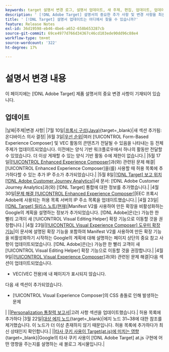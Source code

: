 ```yaml
---
keywords: target 설명서 변경 로그, 설명서 업데이트, 새 주제, 편집, 업데이트, 업데이트
description: ' [!DNL Adobe Target] 설명서의 중요한 추가 사항 및 변경 사항을 최신 상태로 유지하십시오.'
title: ' [!DNL Target] 설명서 업데이트는 어디에서 찾을 수 있습니까?'
feature: Release Notes
exl-id: 36d19598-eb46-4be6-a652-658b653287cb
source-git-commit: 69ce4977d766d34367c46cd103ede90dd96c88e4
workflow-type: tm+mt
source-wordcount: '322'
ht-degree: 17%

---
```


# 설명서 변경 내용

이 페이지에는 [!DNL Adobe Target] 제품 설명서의 중요 변경 사항이 기재되어 있습니다.

## 업데이트

|날짜|주제|변경 사항|
|7월 10일|[프록시 구성(Java)](https://experienceleague.adobe.com/en/docs/target-dev/developer/server-side/java/proxy-configuration){target=_blank}|새 섹션 추가됨: 온디바이스 의사 결정|
|6월 3일|[우선 순위](/help/main/c-activities/priority.md)|여러 [!UICONTROL Form-Based Experience Composer] 및 VEC 활동의 콘텐츠가 전달될 수 있음을 나타내는 등 전체 주제가 업데이트되었습니다. 이전에는 양식 기반 워크플로우에서 하나의 활동만 전달할 수 있었습니다. 더 이상 게재할 수 있는 양식 기반 활동 수에 제한이 없습니다.|
|5월 17일|[[!UICONTROL Enhanced Experience Composer]](/help/main/c-experiences/c-visual-experience-composer/r-troubleshoot-composer/troubleshooting-issues-related-to-the-enhanced-experience-composer-eec.md)과(와) 관련된 문제 해결|[!UICONTROL Enhanced Experience Composer]을(를) 사용할 때 허용 목록에 추가하다할 수 있는 추가 IP 주소가 추가되었습니다.|
|5월 8일|[[!DNL Target] 보고 위치 [!DNL Adobe Customer Journey Analytics]](/help/main/c-integrating-target-with-mac/cja/target-reporting-in-cja.md)|새 문서: [!DNL Adobe Customer Journey Analytics]과(와) [!DNL Target] 통합에 대한 정보를 추가했습니다.|
|4월 30일|[문제 해결 [!UICONTROL Enhanced Experience Composer]](/help/main/c-experiences/c-visual-experience-composer/r-troubleshoot-composer/troubleshooting-issues-related-to-the-enhanced-experience-composer-eec.md)|EEC 프록시 Adobe에 사용되는 허용 목록 서버의 IP 주소 목록을 업데이트했습니다.|
|4월 23일|[[!DNL Target] 릴리스 노트(현재)](/help/main/r-release-notes/release-notes.md)|Manifest V2를 사용하여 만든 확장을 비활성화하는 Google의 계획을 설명하는 정보가 추가되었습니다. [!DNL Adobe]은(는) 가능한 한 빨리 고객이 새 [!UICONTROL Visual Editing Helper] 확장 기능으로 이동할 것을 권장합니다.|
|4월 23일|[[!UICONTROL Visual Experience Composer] 도우미 확장 기능](/help/main/c-experiences/c-visual-experience-composer/r-troubleshoot-composer/vec-helper-browser-extension.md)|이 문서에 설명된 확장 기능을 포함하여 Manifest V2를 사용하여 만든 확장 기능을 비활성화하기 시작하는 Google의 계획에 대해 설명하는 페이지 상단의 중요 참고 사항이 업데이트되었습니다. [!DNL Adobe]은(는) 가능한 한 빨리 고객이 새 [!UICONTROL Visual Editing Helper] 확장 기능으로 이동할 것을 권장합니다.|
|4월 9일|[[!UICONTROL Visual Experience Composer]](/help/main/c-experiences/c-visual-experience-composer/r-troubleshoot-composer/troubleshooting-issues-related-to-the-visual-experience-composer-vec.md)과(와) 관련된 문제 해결|다음 섹션이 업데이트되었습니다.<ul><li>VEC(VEC 전용)에 내 페이지가 표시되지 않습니다.</li></ul>다음 새 섹션이 추가되었습니다.<ul><li>[!UICONTROL Visual Experience Composer]의 CSS 충돌로 인해 발생하는 문제</li></ul>|
||[Personalization 통찰력 보고서](/help/main/c-reports/c-personalization-insights-reports/personalization-insights-reports.md)|고려 사항 섹션을 업데이트했습니다.|
허용 목록에 추가하다 |3월 22일|[대상 에지 노드](https://experienceleague.adobe.com/en/docs/target-dev/developer/implementation/privacy/allowlist-edges){target=_blank}|에지 노드 31~38에 대한 참조를 제거했습니다. 이 노드가 더 이상 존재하지 않기 때문입니다. 허용 목록에 추가하다가 최신 상태인지 확인합니다.|
||[타사 쿠키 사용이 Target(at.js)에 미치는 영향](https://experienceleague.adobe.com/docs/target-dev/assets/third_party_cookie_deprecation){target=_blank}|Google의 타사 쿠키 사용이 [!DNL Adobe Target] at.js 구현에 어떤 영향을 주는지를 설명하는 새 블로그 게시물입니다.|